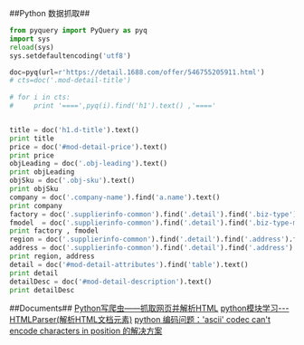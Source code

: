 ##Python 数据抓取##

```python
from pyquery import PyQuery as pyq
import sys  
reload(sys)  
sys.setdefaultencoding('utf8')  

doc=pyq(url=r'https://detail.1688.com/offer/546755205911.html')
# cts=doc('.mod-detail-title')
 
# for i in cts:
#     print '====',pyq(i).find('h1').text() ,'===='


title = doc('h1.d-title').text()
print title
price = doc('#mod-detail-price').text()
print price
objLeading = doc('.obj-leading').text()
print objLeading
objSku = doc('.obj-sku').text()
print objSku
company = doc('.company-name').find('a.name').text()
print company
factory = doc('.supplierinfo-common').find('.detail').find('.biz-type').find('label').text()
fmodel  = doc('.supplierinfo-common').find('.detail').find('.biz-type-model').text()
print factory , fmodel
region = doc('.supplierinfo-common').find('.detail').find('.address').find('label').text()
address = doc('.supplierinfo-common').find('.detail').find('.address').find('.disc').text()
print region, address
detail = doc('#mod-detail-attributes').find('table').text()
print detail
detailDesc = doc('#mod-detail-description').text()
print detailDesc
```

##Documents##
[Python写爬虫——抓取网页并解析HTML](http://www.cnblogs.com/bluestorm/archive/2011/06/20/2298174.html)
[python模块学习---HTMLParser(解析HTML文档元素)](http://www.cnblogs.com/myyan/p/4846391.html)
[python 编码问题：'ascii' codec can't encode characters in position 的解决方案 ](http://blog.csdn.net/olanlanxiari/article/details/48201231)